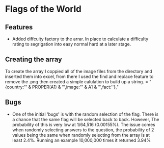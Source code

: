 # Flags of the World

## Features

* Added diffculty factory to the arrar. In place to calculate a difficulty rating to segrigation into easy normal hard at a later stage.

## Creating the array
To create the array I coppied all of the image files from the directory and inserted them into excel, from there I used the find and replace feature to remove the .png then created a simple calulation to build up a string.
= "{country:'" & PROPER(A1) & "',image:'" & A1 & "',fact:''},"

## Bugs

* One of the initial 'bugs' is with the random selection of the flag. There is a chance that the same flag will be selected back to back. However, The probability of this is very low at 1/64,516 (0.00155%). The issue comes when randomly selecting answers to the question, the probability of 2 values being the same when randomly selecting from the array is at least 2.4%. Running an example 10,000,000 times it returned 3.94%
